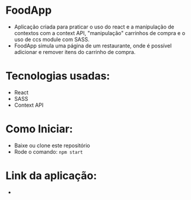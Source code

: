 # FoodApp

- Aplicação criada para praticar o uso do react e a manipulação de contextos com a context API, "manipulação" carrinhos de compra e o uso de ccs module com SASS.
- FoodApp simula uma página de um restaurante, onde é possível adicionar e remover itens do carrinho de compra.

# Tecnologias usadas:

  - React
  - SASS
  - Context API

# Como Iniciar:

  - Baixe ou clone este repositório
  - Rode o comando: `npm start`

# Link da aplicação:
  - 